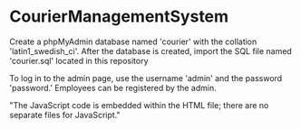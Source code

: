 # CourierManagementSystem 

Create a phpMyAdmin database named 'courier' with the collation 'latin1_swedish_ci'. After the database is created, import the SQL file named 'courier.sql' located in this repository

To log in to the admin page, use the username 'admin' and the password 'password.' Employees can be registered by the admin.

"The JavaScript code is embedded within the HTML file; there are no separate files for JavaScript."
